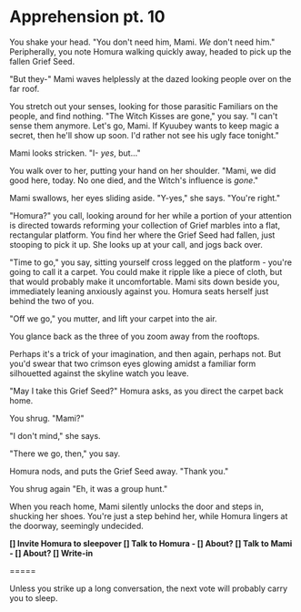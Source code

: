 # Apprehension pt. 10

You shake your head. "You don't need him, Mami. *We* don't need him." Peripherally, you note Homura walking quickly away, headed to pick up the fallen Grief Seed.

"But they-" Mami waves helplessly at the dazed looking people over on the far roof.

You stretch out your senses, looking for those parasitic Familiars on the people, and find nothing. "The Witch Kisses are gone," you say. "I can't sense them anymore. Let's go, Mami. If Kyuubey wants to keep magic a secret, then he'll show up soon. I'd rather not see his ugly face tonight."

Mami looks stricken. "I- *yes*, but..."

You walk over to her, putting your hand on her shoulder. "Mami, we did good here, today. No one died, and the Witch's influence is *gone*."

Mami swallows, her eyes sliding aside. "Y-yes," she says. "You're right."

"Homura?" you call, looking around for her while a portion of your attention is directed towards reforming your collection of Grief marbles into a flat, rectangular platform. You find her where the Grief Seed had fallen, just stooping to pick it up. She looks up at your call, and jogs back over.

"Time to go," you say, sitting yourself cross legged on the platform - you're going to call it a carpet. You could make it ripple like a piece of cloth, but that would probably make it uncomfortable. Mami sits down beside you, immediately leaning anxiously against you. Homura seats herself just behind the two of you.

"Off we go," you mutter, and lift your carpet into the air.

You glance back as the three of you zoom away from the rooftops.

Perhaps it's a trick of your imagination, and then again, perhaps not. But you'd swear that two crimson eyes glowing amidst a familiar form silhouetted against the skyline watch you leave.

"May I take this Grief Seed?" Homura asks, as you direct the carpet back home.

You shrug. "Mami?"

"I don't mind," she says.

"There we go, then," you say.

Homura nods, and puts the Grief Seed away. "Thank you."

You shrug again "Eh, it was a group hunt."

When you reach home, Mami silently unlocks the door and steps in, shucking her shoes. You're just a step behind her, while Homura lingers at the doorway, seemingly undecided.

**\[] Invite Homura to sleepover
\[] Talk to Homura
\- \[] About?
\[] Talk to Mami
\- \[] About?
\[] Write-in**

\=====​

Unless you strike up a long conversation, the next vote will probably carry you to sleep.
